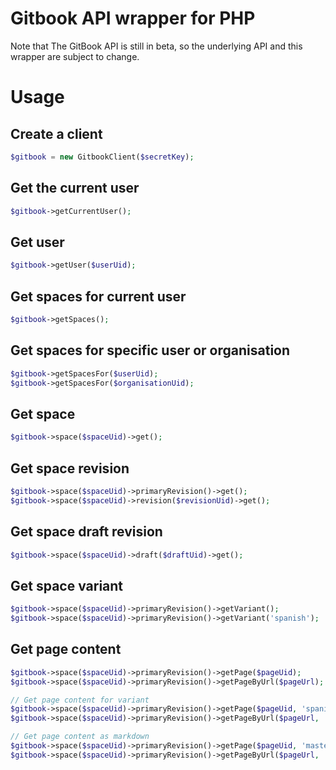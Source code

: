 # Gitbook API wrapper for PHP

Note that The GitBook API is still in beta, so the underlying API and this wrapper are subject to change.

# Usage

## Create a client

```php
$gitbook = new GitbookClient($secretKey);
```

## Get the current user

```php
$gitbook->getCurrentUser();
```

## Get user

```php
$gitbook->getUser($userUid);
```

## Get spaces for current user

```php
$gitbook->getSpaces();
```

## Get spaces for specific user or organisation

```php
$gitbook->getSpacesFor($userUid);
$gitbook->getSpacesFor($organisationUid);
```

## Get space

```php
$gitbook->space($spaceUid)->get();
```

## Get space revision

```php
$gitbook->space($spaceUid)->primaryRevision()->get();
$gitbook->space($spaceUid)->revision($revisionUid)->get();
```

## Get space draft revision

```php
$gitbook->space($spaceUid)->draft($draftUid)->get();
```

## Get space variant

```php
$gitbook->space($spaceUid)->primaryRevision()->getVariant();
$gitbook->space($spaceUid)->primaryRevision()->getVariant('spanish');
```

## Get page content

```php
$gitbook->space($spaceUid)->primaryRevision()->getPage($pageUid);
$gitbook->space($spaceUid)->primaryRevision()->getPageByUrl($pageUrl);

// Get page content for variant
$gitbook->space($spaceUid)->primaryRevision()->getPage($pageUid, 'spanish');
$gitbook->space($spaceUid)->primaryRevision()->getPageByUrl($pageUrl, 'spanish');

// Get page content as markdown
$gitbook->space($spaceUid)->primaryRevision()->getPage($pageUid, 'master', PageFormat::Markdown);
$gitbook->space($spaceUid)->primaryRevision()->getPageByUrl($pageUrl, 'master', PageFormat::Markdown);
```
